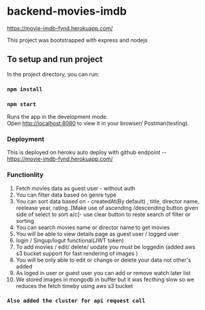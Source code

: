 # backend-movies-imdb

https://movie-imdb-fynd.herokuapp.com/

This project was bootstrapped with express and nodejs

## To setup and run project

In the project directory, you can run:

### `npm install`
### `npm start`

Runs the app in the development mode.\
Open [http://localhost:8080](http://localhost:8080) to view it in your browser/ Postman(testing).

### Deployment

This is deployed on heroku auto deploy with github endpoint -- https://movie-imdb-fynd.herokuapp.com/

### Functionlity

1. Fetch movies data as guest user - without auth
2. You can filter data based on genre type 
3. You can sort data based on - createdAt(By default) , title, director name, reelease year, rating .[Make use of ascending /descending button given side of select to sort a/c]- use clear button to reste search of filter or sorting
4. You can search movies name or director name to get movies
5. You will be able to view details page as guest user / logged user
6. login / Singup/logut functional(JWT token)
7. To add movies / edit/ delete/ uodate you must be loggedin (added aws s3 bucket support for fast rendering of images )
8. You will be only able to edit or change or delete your data not other's added 
9. As loged in user or guest user you can add or remove watch later list
10. We stored images in mongodb in buffer but it was fecthing slow so we reduces the fetch timeby using aws s3 bucket

### `Also added the cluster for api request call`
